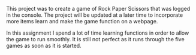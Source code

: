 This project was to create a game of Rock Paper Scissors that was logged in the console.
The project will be updated at a later time to incorporate more items learn and make the game
function on a webpage. 

In this assignment I spend a lot of time learning functions in order to allow the game to run
smoothly. It is still not perfect as it runs through the five games as soon as it is started.
